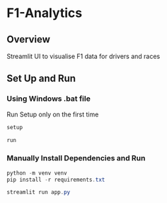 # F1-Analytics
## Overview
Streamlit UI to visualise F1 data for drivers and races
## Set Up and Run
### Using Windows .bat file
Run Setup only on the first time
```powershell
setup
```
```powershell
run
```
### Manually Install Dependencies and Run
```powershell
python -m venv venv
pip install -r requirements.txt
```
```powershell
streamlit run app.py
```
